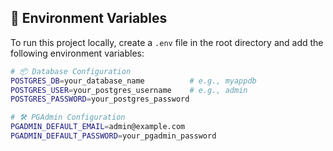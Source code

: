 ## 🌱 Environment Variables

To run this project locally, create a `.env` file in the root directory and add the following environment variables:

```bash
# 📦 Database Configuration
POSTGRES_DB=your_database_name          # e.g., myappdb
POSTGRES_USER=your_postgres_username    # e.g., admin
POSTGRES_PASSWORD=your_postgres_password

# 🛠️ PGAdmin Configuration
PGADMIN_DEFAULT_EMAIL=admin@example.com
PGADMIN_DEFAULT_PASSWORD=your_pgadmin_password
```
